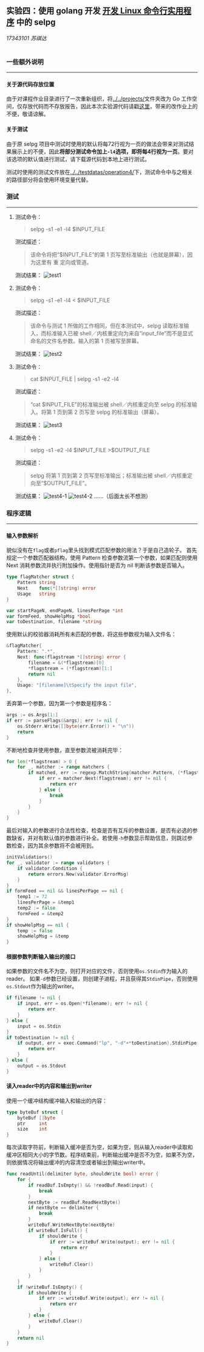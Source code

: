 ## 实验四：使用 golang 开发 [开发 Linux 命令行实用程序](https://pmlpml.github.io/ServiceComputingOnCloud/ex-cli-basic) 中的 selpg  
*17343101 苏祺达*  
<br />

### 一些额外说明 
---
#### 关于源代码存放位置
由于对课程作业目录进行了一次重新组织，将[../../projects/](https://github.com/SYSU101/ServiceComputingOnCloud/tree/master/projects)文件夹改为 Go 工作空间，仅存放代码而不存放报告，因此本次实验源代码请戳[这里](https://github.com/SYSU101/ServiceComputingOnCloud/tree/master/projects/src/github.com/SYSU101/operation4/selpg)，带来的改作业上的不便，敬请谅解。
#### 关于测试
由于原 selpg 项目中测试时使用的默认将每72行视为一页的做法会带来对测试结果展示上的不便，因此**将部分测试命令加上`-l4`选项，即将每4行视为一页**。要对该选项的默认值进行测试，请下载源代码到本地上进行测试。  
    
测试时使用的测试文件放在[../../testdatas/operation4/](https://github.com/SYSU101/ServiceComputingOnCloud/tree/master/testdatas/operation4)下，测试命令中与之相关的路径部分将会使用环境变量代替。

### 测试
---
1. 
    测试命令： 
    > selpg -s1 -e1 -l4 \$INPUT_FILE  

    测试描述：
    > 该命令将把“\$INPUT_FILE”的第 1 页写至标准输出（也就是屏幕），因为这里有 重 定向或管道。

    测试结果：
    ![test1](./assets/imgs/test1.jpeg)
1. 
    测试命令：
    > selpg -s1 -e1 -l4 < \$INPUT_FILE

    测试描述：
    > 该命令与测试 1 所做的工作相同，但在本测试中，selpg 读取标准输入，而标准输入已被 shell／内核重定向为来自“input_file”而不是显式命名的文件名参数。输入的第 1 页被写至屏幕。

    测试结果：
    ![test2](./assets/imgs/test2.jpeg)
  
1.
    测试命令：
    > cat \$INPUT_FILE | selpg -s1 -e2 -l4

    测试描述：
    > “cat \$INPUT_FILE”的标准输出被 shell／内核重定向至 selpg 的标准输入。将第 1 页到第 2 页写至 selpg 的标准输出（屏幕）。

    测试结果：
    ![test3](./assets/imgs/test3.jpeg)

1.
    测试命令：
    > selpg -s1 -e2 -l4 \$INPUT_FILE >\$OUTPUT_FILE

    测试描述：
    > selpg 将第 1 页到第 2 页写至标准输出；标准输出被 shell／内核重定向至“\$OUTPUT_FILE”。

    测试结果：
    ![test4-1](./assets/imgs/test4-1.jpeg)
    ![test4-2](./assets/imgs/test4-2.jpeg)
  ……（后面太长不想测）

### 程序逻辑
---
#### 输入参数解析
貌似没有在`flag`或者`pflag`里头找到模式匹配参数的用法？于是自己造轮子。
首先规定一个参数匹配器结构，使用 Pattern 检查参数流第一个参数，如果匹配则使用 Next 消耗参数流并执行附加操作。使用指针是否为 nil 判断该参数是否输入。
```go
type flagMatcher struct {
	Pattern string
	Next    func(*[]string) error
	Usage   string
}

var startPageN, endPageN, linesPerPage *int
var formFeed, showHelpMsg *bool
var toDestination, filename *string
```
使用默认的校验器消耗所有未匹配的参数，将这些参数视为输入文件名：
```go
&flagMatcher{
	Pattern: ".*",
	Next: func(flagstream *[]string) error {
		filename = &(*flagstream)[0]
		*flagstream = (*flagstream)[1:]
		return nil
	},
	Usage: "[filename]\tSpecify the input file",
},
```
丢弃第一个参数，因为第一个参数是程序名：
```go
args := os.Args[1:]
if err := parseFlags(&args); err != nil {
	os.Stderr.Write([]byte(err.Error() + "\n"))
	return
}
```
不断地检查并使用参数，直至参数流被消耗完毕：
```go
for len(*flagstream) > 0 {
	for _, matcher := range matchers {
		if matched, err := regexp.MatchString(matcher.Pattern, (*flagstream)[0]); err == nil && matched {
			if err = matcher.Next(flagstream); err != nil {
				return err
			} else {
				break
			}
		}
	}
}
```
最后对输入的参数进行合法性检查，检查是否有互斥的参数设置，是否有必选的参数缺省，并对有默认值的参数进行补全。若使用`-h`参数显示帮助信息，则跳过参数检查，因为其余参数将不会被用到。
```go
initValidatiors()
for _, validator := range validators {
	if validator.Condition {
		return errors.New(validator.ErrorMsg)
	}
}
if formFeed == nil && linesPerPage == nil {
	temp1 := 72
	linesPerPage = &temp1
	temp2 := false
	formFeed = &temp2
}
if showHelpMsg == nil {
	temp := false
	showHelpMsg = &temp
}
```
#### 根据参数判断输入输出的接口
如果参数的文件名不为空，则打开对应的文件，否则使用`os.Stdin`作为输入的reader。
如果`-d`参数已经设置，则创建子进程，并且获得其`StdinPipe`，否则使用`os.Stdout`作为输出的writer。
```go
if filename != nil {
	if input, err = os.Open(*filename); err != nil {
		return err
	}
} else {
	input = os.Stdin
}
if toDestination != nil {
	if output, err = exec.Command("lp", "-d"+*toDestination).StdinPipe(); err != nil {
		return err
	}
} else {
	output = os.Stdout
}
```
#### 读入reader中的内容和输出到writer
使用一个缓冲结构缓冲输入和输出的内容：
```go
type byteBuf struct {
	byteBuf []byte
	ptr     int
	size    int
}
```
每次读取字符前，判断输入缓冲是否为空，如果为空，则从输入reader中读取和缓冲区相同大小的字节数。程序结束前，判断输出缓冲是否不为空，如果不为空，则依据情况将输出缓冲的内容清空或者输出到输出writer中。
```go
func readUntil(delimiter byte, shouldWrite bool) error {
	for {
		if readBuf.IsEmpty() && !readBuf.Read(input) {
			break
		}
		nextByte := readBuf.ReadNextByte()
		if nextByte == delimiter {
			break
		}
		writeBuf.WriteNextByte(nextByte)
		if writeBuf.IsFull() {
			if shouldWrite {
				if err := writeBuf.Write(output); err != nil {
					return err
				}
			} else {
				writeBuf.Clear()
			}
		}
	}
	if !writeBuf.IsEmpty() {
		if shouldWrite {
			if err := writeBuf.Write(output); err != nil {
				return err
			}
		} else {
			writeBuf.Clear()
		}
	}
	return nil
}
```